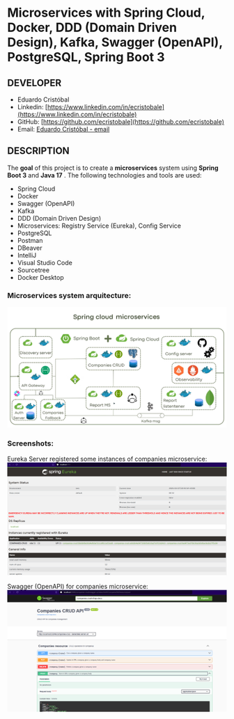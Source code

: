 # Microservices with Spring Cloud, Docker, DDD (Domain Driven Design), Kafka, Swagger (OpenAPI), PostgreSQL, Spring Boot 3

## DEVELOPER
 * Eduardo Cristóbal
 * Linkedin: [https://www.linkedin.com/in/ecristobale](https://www.linkedin.com/in/ecristobale)
 * GitHub: [https://github.com/ecristobale](https://github.com/ecristobale)
 * Email: [Eduardo Cristóbal - email](mailto:edu_ce_1988@hotmail.com)

## DESCRIPTION
The **goal** of this project is to create a **microservices** system using **Spring Boot 3** and **Java 17** . The following technologies and tools are used:
 * Spring Cloud
 * Docker
 * Swagger (OpenAPI)
 * Kafka
 * DDD (Domain Driven Design)
 * Microservices: Registry Service (Eureka), Config Service
 * PostgreSQL
 * Postman
 * DBeaver
 * IntelliJ
 * Visual Studio Code
 * Sourcetree
 * Docker Desktop
  
### Microservices system arquitecture:
 
![Alt text](readme-screenshots/01-microservices-arquitecture.png?raw=true "Microservices system arquitecture")

### Screenshots:

Eureka Server registered some instances of companies microservice:
![Alt text](readme-screenshots/02-microservices-eureka.png?raw=true "Eureka Server")

Swagger (OpenAPI) for companies microservice:
![Alt text](readme-screenshots/03-microservices-swagger-openapi.png?raw=true "Swagger (OpenAPI)")
